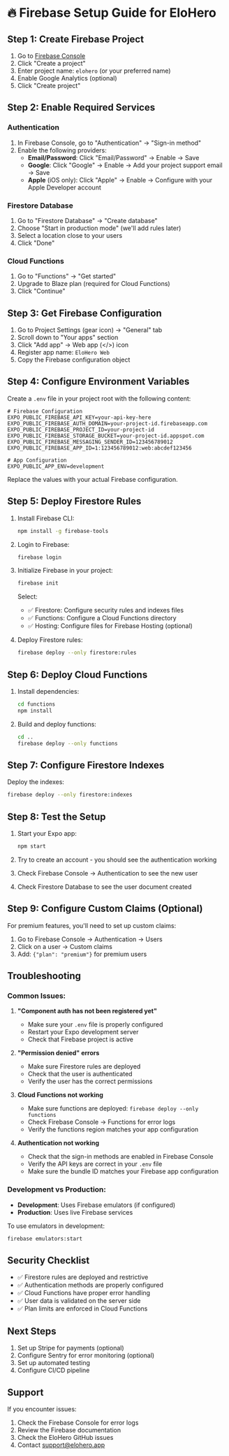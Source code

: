 # 🔥 Firebase Setup Guide for EloHero

## Step 1: Create Firebase Project

1. Go to [Firebase Console](https://console.firebase.google.com/)
2. Click "Create a project"
3. Enter project name: `elohero` (or your preferred name)
4. Enable Google Analytics (optional)
5. Click "Create project"

## Step 2: Enable Required Services

### Authentication

1. In Firebase Console, go to "Authentication" → "Sign-in method"
2. Enable the following providers:
   - **Email/Password**: Click "Email/Password" → Enable → Save
   - **Google**: Click "Google" → Enable → Add your project support email → Save
   - **Apple** (iOS only): Click "Apple" → Enable → Configure with your Apple Developer account

### Firestore Database

1. Go to "Firestore Database" → "Create database"
2. Choose "Start in production mode" (we'll add rules later)
3. Select a location close to your users
4. Click "Done"

### Cloud Functions

1. Go to "Functions" → "Get started"
2. Upgrade to Blaze plan (required for Cloud Functions)
3. Click "Continue"

## Step 3: Get Firebase Configuration

1. Go to Project Settings (gear icon) → "General" tab
2. Scroll down to "Your apps" section
3. Click "Add app" → Web app (</>) icon
4. Register app name: `EloHero Web`
5. Copy the Firebase configuration object

## Step 4: Configure Environment Variables

Create a `.env` file in your project root with the following content:

```env
# Firebase Configuration
EXPO_PUBLIC_FIREBASE_API_KEY=your-api-key-here
EXPO_PUBLIC_FIREBASE_AUTH_DOMAIN=your-project-id.firebaseapp.com
EXPO_PUBLIC_FIREBASE_PROJECT_ID=your-project-id
EXPO_PUBLIC_FIREBASE_STORAGE_BUCKET=your-project-id.appspot.com
EXPO_PUBLIC_FIREBASE_MESSAGING_SENDER_ID=123456789012
EXPO_PUBLIC_FIREBASE_APP_ID=1:123456789012:web:abcdef123456

# App Configuration
EXPO_PUBLIC_APP_ENV=development
```

Replace the values with your actual Firebase configuration.

## Step 5: Deploy Firestore Rules

1. Install Firebase CLI:

   ```bash
   npm install -g firebase-tools
   ```

2. Login to Firebase:

   ```bash
   firebase login
   ```

3. Initialize Firebase in your project:

   ```bash
   firebase init
   ```

   Select:

   - ✅ Firestore: Configure security rules and indexes files
   - ✅ Functions: Configure a Cloud Functions directory
   - ✅ Hosting: Configure files for Firebase Hosting (optional)

4. Deploy Firestore rules:
   ```bash
   firebase deploy --only firestore:rules
   ```

## Step 6: Deploy Cloud Functions

1. Install dependencies:

   ```bash
   cd functions
   npm install
   ```

2. Build and deploy functions:
   ```bash
   cd ..
   firebase deploy --only functions
   ```

## Step 7: Configure Firestore Indexes

Deploy the indexes:

```bash
firebase deploy --only firestore:indexes
```

## Step 8: Test the Setup

1. Start your Expo app:

   ```bash
   npm start
   ```

2. Try to create an account - you should see the authentication working
3. Check Firebase Console → Authentication to see the new user
4. Check Firestore Database to see the user document created

## Step 9: Configure Custom Claims (Optional)

For premium features, you'll need to set up custom claims:

1. Go to Firebase Console → Authentication → Users
2. Click on a user → Custom claims
3. Add: `{"plan": "premium"}` for premium users

## Troubleshooting

### Common Issues:

1. **"Component auth has not been registered yet"**

   - Make sure your `.env` file is properly configured
   - Restart your Expo development server
   - Check that Firebase project is active

2. **"Permission denied" errors**

   - Make sure Firestore rules are deployed
   - Check that the user is authenticated
   - Verify the user has the correct permissions

3. **Cloud Functions not working**

   - Make sure functions are deployed: `firebase deploy --only functions`
   - Check Firebase Console → Functions for error logs
   - Verify the functions region matches your app configuration

4. **Authentication not working**
   - Check that the sign-in methods are enabled in Firebase Console
   - Verify the API keys are correct in your `.env` file
   - Make sure the bundle ID matches your Firebase app configuration

### Development vs Production:

- **Development**: Uses Firebase emulators (if configured)
- **Production**: Uses live Firebase services

To use emulators in development:

```bash
firebase emulators:start
```

## Security Checklist

- ✅ Firestore rules are deployed and restrictive
- ✅ Authentication methods are properly configured
- ✅ Cloud Functions have proper error handling
- ✅ User data is validated on the server side
- ✅ Plan limits are enforced in Cloud Functions

## Next Steps

1. Set up Stripe for payments (optional)
2. Configure Sentry for error monitoring (optional)
3. Set up automated testing
4. Configure CI/CD pipeline

## Support

If you encounter issues:

1. Check the Firebase Console for error logs
2. Review the Firebase documentation
3. Check the EloHero GitHub issues
4. Contact support@elohero.app
